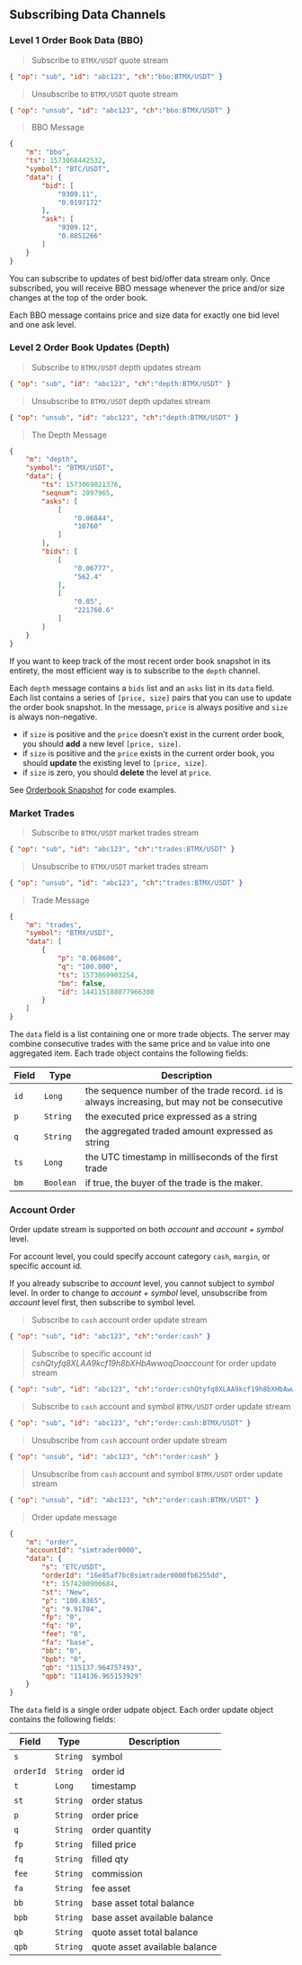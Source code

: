 ## Subscribing Data Channels


### Level 1 Order Book Data (BBO)

> Subscribe to `BTMX/USDT` quote stream

```json
{ "op": "sub", "id": "abc123", "ch":"bbo:BTMX/USDT" }
```

> Unsubscribe to `BTMX/USDT` quote stream

```json
{ "op": "unsub", "id": "abc123", "ch":"bbo:BTMX/USDT" }
```

> BBO Message 

```json
{
    "m": "bbo",
    "ts": 1573068442532,
    "symbol": "BTC/USDT",
    "data": {
        "bid": [
            "9309.11",
            "0.0197172"
        ],
        "ask": [
            "9309.12",
            "0.8851266"
        ]
    }
}
```

You can subscribe to updates of best bid/offer data stream only. Once subscribed, you will receive BBO message whenever 
the price and/or size changes at the top of the order book. 

Each BBO message contains price and size data for exactly one bid level and one ask level. 



### Level 2 Order Book Updates (Depth)

> Subscribe to `BTMX/USDT` depth updates stream

```json
{ "op": "sub", "id": "abc123", "ch":"depth:BTMX/USDT" }
```

> Unsubscribe to `BTMX/USDT` depth updates stream

```json
{ "op": "unsub", "id": "abc123", "ch":"depth:BTMX/USDT" }
```

> The Depth Message 

```json
{
    "m": "depth",
    "symbol": "BTMX/USDT",
    "data": {
        "ts": 1573069021376,
        "seqnum": 2097965,
        "asks": [
            [
                "0.06844",
                "10760"
            ]
        ],
        "bids": [
            [
                "0.06777",
                "562.4"
            ],
            [
                "0.05",
                "221760.6"
            ]
        ]
    }
}
```

If you want to keep track of the most recent order book snapshot in its entirety, the most efficient way is to subscribe to the `depth` channel. 

Each `depth` message contains a `bids` list and an `asks` list in its `data` field. Each list contains a series of `[price, size]` pairs that 
you can use to update the order book snapshot. In the message, `price` is always positive and `size` is always non-negative. 

* if `size` is positive and the `price` doesn't exist in the current order book, you should **add** a new level `[price, size]`. 
* if `size` is positive and the `price` exists in the current order book, you should **update** the existing level to `[price, size]`. 
* if `size` is zero, you should **delete** the level at `price`. 

See [Orderbook Snapshot](#orderbook-snapshot) for code examples.



### Market Trades 

> Subscribe to `BTMX/USDT` market trades stream

```json
{ "op": "sub", "id": "abc123", "ch":"trades:BTMX/USDT" }
```

> Unsubscribe to `BTMX/USDT` market trades stream

```json
{ "op": "unsub", "id": "abc123", "ch":"trades:BTMX/USDT" }
```

> Trade Message 

```json
{
    "m": "trades",
    "symbol": "BTMX/USDT",
    "data": [
        {
            "p": "0.068600",
            "q": "100.000",
            "ts": 1573069903254,
            "bm": false,
            "id": 144115188077966308
        }
    ]
}
```

The `data` field is a list containing one or more trade objects. The server may combine consecutive trades with the same price and `bm` 
value into one aggregated item. Each trade object contains the following fields:

 Field | Type             | Description                                                                                    
-------| ---------------- | ---------------------------------------------------------------------------------------------- 
 `id`  | `Long`           | the sequence number of the trade record. `id` is always increasing, but may not be consecutive 
 `p`   | `String`         | the executed price expressed as a string                                                       
 `q`   | `String`         | the aggregated traded amount expressed as string                                               
 `ts`  | `Long`           | the UTC timestamp in milliseconds of the first trade                                           
 `bm`  | `Boolean`        | if true, the buyer of the trade is the maker.                                                  


### Account Order

Order update stream is supported on both *account* and *account + symbol* level.

For account level, you could specify account category `cash`, `margin`, or specific account id.

If you already subscribe to *account* level, you cannot subject to *symbol* level. In order to change to *account + symbol* level, unsubscribe from *account* level first, then subscribe to symbol level.

> Subscribe to `cash` account order update stream

```json
{ "op": "sub", "id": "abc123", "ch":"order:cash" }
```

> Subscribe to specific account id *cshQtyfq8XLAA9kcf19h8bXHbAwwoqDoaccount* for order update stream

```json
{ "op": "sub", "id": "abc123", "ch":"order:cshQtyfq8XLAA9kcf19h8bXHbAwwoqDo" }
```

> Subscribe to `cash` account and symbol `BTMX/USDT` order update stream

```json
{ "op": "sub", "id": "abc123", "ch":"order:cash:BTMX/USDT" }
```

> Unsubscribe from `cash` account order update stream

```json
{ "op": "unsub", "id": "abc123", "ch":"order:cash" }
```

> Unsubscribe from `cash` account and symbol `BTMX/USDT` order update stream

```json
{ "op": "unsub", "id": "abc123", "ch":"order:cash:BTMX/USDT" }
```

> Order update message

```json
{
    "m": "order", 
    "accountId": "simtrader0000", 
    "data": {
        "s": "ETC/USDT", 
        "orderId": "16e85af7bc8simtrader0000fb6255dd", 
        "t": 1574200900684, 
        "st": "New", 
        "p": "100.8365", 
        "q": "9.91704", 
        "fp": "0", 
        "fq": "0", 
        "fee": "0", 
        "fa": "base", 
        "bb": "0", 
        "bpb": "0", 
        "qb": "115137.964757493", 
        "qpb": "114136.965153929"
    }
}
```

The `data` field is a single order udpate object.  Each order update object contains the following fields:

Field    | Type | Description                                                                                    
---------| -----| ---------------------------------
`s`      | `String` | symbol
`orderId`| `String` | order id
`t`      | `Long`   | timestamp
`st`     | `String` | order status
`p`      | `String` | order price
`q`      | `String` | order quantity
`fp`     | `String` | filled price
`fq`     | `String` | filled qty
`fee`    | `String` | commission
`fa`     | `String` | fee asset
`bb`     | `String` | base asset total balance
`bpb`    | `String` | base asset available balance
`qb`     | `String` | quote asset total balance
`qpb`    | `String` | quote asset available balance

